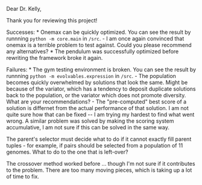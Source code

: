 Dear Dr. Kelly,

Thank you for reviewing this project!

Successes:
    * Onemax can be quickly optimized. You can see the result by runnning `python -m core.main` in `/src`.
        - I am once again convinced that onemax is a terrible problem to test against. Could you please recommend any alternatives?
    * The pendulum was successfully optimized before rewriting the framework broke it again.

Failures:
    * The gym testing environment is broken. You can see the result by runnning `python -m evolvables.expression` in `/src`.
        - The population becomes quickly overwhelmed by solutions that look the same. Might be because of the variator, which has a tendency to deposit duplicate solutions back to the population, or the variator which does not promote diversity. What are your recommendations?
        - The "pre-computed" best score of a solution is differnet from the actual performance of that solution. I am not quite sure how that can be fixed -- I am trying my hardest to find what went wrong. A similar problem was solved by making the scoring system accumulative, I am not sure if this can be solved in the same way.

The parent's selector must decide what to do if it cannot exactly fill parent tuples - for example, if pairs should be selected from a population of 11 genomes. What to do to the one that is left-over?

The crossover method worked before ... though I'm not sure if it contributes to the problem. There are too many moving pieces, which is taking up a lot of time to fix.

